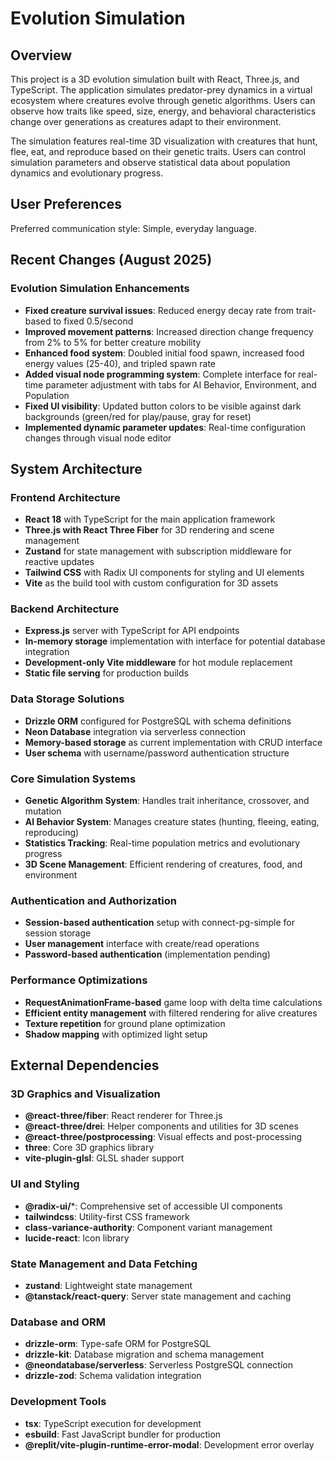 # Evolution Simulation

## Overview

This project is a 3D evolution simulation built with React, Three.js, and TypeScript. The application simulates predator-prey dynamics in a virtual ecosystem where creatures evolve through genetic algorithms. Users can observe how traits like speed, size, energy, and behavioral characteristics change over generations as creatures adapt to their environment.

The simulation features real-time 3D visualization with creatures that hunt, flee, eat, and reproduce based on their genetic traits. Users can control simulation parameters and observe statistical data about population dynamics and evolutionary progress.

## User Preferences

Preferred communication style: Simple, everyday language.

## Recent Changes (August 2025)

### Evolution Simulation Enhancements
- **Fixed creature survival issues**: Reduced energy decay rate from trait-based to fixed 0.5/second
- **Improved movement patterns**: Increased direction change frequency from 2% to 5% for better creature mobility
- **Enhanced food system**: Doubled initial food spawn, increased food energy values (25-40), and tripled spawn rate
- **Added visual node programming system**: Complete interface for real-time parameter adjustment with tabs for AI Behavior, Environment, and Population
- **Fixed UI visibility**: Updated button colors to be visible against dark backgrounds (green/red for play/pause, gray for reset)
- **Implemented dynamic parameter updates**: Real-time configuration changes through visual node editor

## System Architecture

### Frontend Architecture
- **React 18** with TypeScript for the main application framework
- **Three.js with React Three Fiber** for 3D rendering and scene management
- **Zustand** for state management with subscription middleware for reactive updates
- **Tailwind CSS** with Radix UI components for styling and UI elements
- **Vite** as the build tool with custom configuration for 3D assets

### Backend Architecture
- **Express.js** server with TypeScript for API endpoints
- **In-memory storage** implementation with interface for potential database integration
- **Development-only Vite middleware** for hot module replacement
- **Static file serving** for production builds

### Data Storage Solutions
- **Drizzle ORM** configured for PostgreSQL with schema definitions
- **Neon Database** integration via serverless connection
- **Memory-based storage** as current implementation with CRUD interface
- **User schema** with username/password authentication structure

### Core Simulation Systems
- **Genetic Algorithm System**: Handles trait inheritance, crossover, and mutation
- **AI Behavior System**: Manages creature states (hunting, fleeing, eating, reproducing)
- **Statistics Tracking**: Real-time population metrics and evolutionary progress
- **3D Scene Management**: Efficient rendering of creatures, food, and environment

### Authentication and Authorization
- **Session-based authentication** setup with connect-pg-simple for session storage
- **User management** interface with create/read operations
- **Password-based authentication** (implementation pending)

### Performance Optimizations
- **RequestAnimationFrame-based** game loop with delta time calculations
- **Efficient entity management** with filtered rendering for alive creatures
- **Texture repetition** for ground plane optimization
- **Shadow mapping** with optimized light setup

## External Dependencies

### 3D Graphics and Visualization
- **@react-three/fiber**: React renderer for Three.js
- **@react-three/drei**: Helper components and utilities for 3D scenes
- **@react-three/postprocessing**: Visual effects and post-processing
- **three**: Core 3D graphics library
- **vite-plugin-glsl**: GLSL shader support

### UI and Styling
- **@radix-ui/***: Comprehensive set of accessible UI components
- **tailwindcss**: Utility-first CSS framework
- **class-variance-authority**: Component variant management
- **lucide-react**: Icon library

### State Management and Data Fetching
- **zustand**: Lightweight state management
- **@tanstack/react-query**: Server state management and caching

### Database and ORM
- **drizzle-orm**: Type-safe ORM for PostgreSQL
- **drizzle-kit**: Database migration and schema management
- **@neondatabase/serverless**: Serverless PostgreSQL connection
- **drizzle-zod**: Schema validation integration

### Development Tools
- **tsx**: TypeScript execution for development
- **esbuild**: Fast JavaScript bundler for production
- **@replit/vite-plugin-runtime-error-modal**: Development error overlay